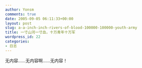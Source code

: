 ```yaml
---
author: Yonsm
comments: true
date: 2005-09-05 06:11:33+00:00
layout: post
slug: a-a-inch-inch-rivers-of-blood-100000-100000-youth-army
title: 一寸山河一寸血，十万青年十万军
wordpress_id: 22
categories:
- 日志
---
```


无内容……无内容啊……无内容！
